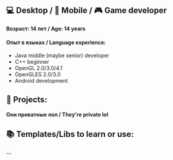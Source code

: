 ## 💻 Desktop / 📱 Mobile / 🎮 Game developer

#### Возраст: 14 лет / Age: 14 years
#### Опыт в языках / Language experience:
* Java middle (maybe senior) developer
* C++ beginner
* OpenGL 2.0/3.0/4.1
* OpenGLES 2.0/3.0
* Android development

## 📂 Projects:
#### Они приватные лол / They're private lol

## 📚 Templates/Libs to learn or use:
#### ...
